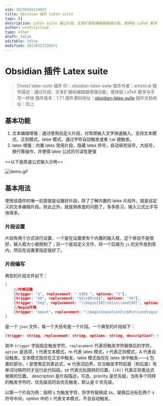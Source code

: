 ```yaml
---
uid: 20230503114425
title: Obsidian 插件 Latex suite
tags: []
description: Latex suite 通过片段、文本扩展和编辑器增强功能，使排版 LaTeX 数学与手写一样快
author: windilycloud
type: other
draft: false
editable: false
modified: 20230517230151
---
```


# Obsidian 插件 Latex suite

> [!note] latex-suite
> 插件 ID：obsidian-latex-suite
> 插件作者：artisticat
> 插件描述：通过片段、文本扩展和编辑器增强功能，使排版 LaTeX 数学与手写一样快
> 插件版本：1.7.1
> 插件源码地址：[obsidian-latex-suite](https://github.com/artisticat1/obsidian-latex-suite)
> 插件文档地址：同上

## 基本功能

1. 文本编辑增强：通过使用自定义片段，对常用输入文字快速输入。支持文本模式，正则模式，latex 模式，通过字符自动触发或者 `tab` 键触发。
2. latex 增强：内置 latex 常用片段，隐藏 latex 符号，自动填充括号，大括号，换行等操作，并使得 latex 公式的可读性更强

==以下是原速公式输入示例==

![demo.gif](https://cdn.pkmer.cn/images/demo.gif!pkmer)

## 基本用法

使用该插件的唯一前提就是设置好片段，除了了解内置的 latex 片段外，就是自定义的文本编辑片段。除此之外，就是熟练度的问题了，多多练习，输入公式比手写快得多。

### 片段设置

片段有两个方式进行设置，一个是在设置里有个内置的输入框，这个体验不是很好，输入框大小被限制了；另一个是自定义文件，将一个后缀为 `js` 的文件放到库内，然后在设置里指定就好了。

### 片段编写

典型的片段文件如下：

```json
[
	//环境设置
	{trigger: "$", replacement: " $$0$ ", options: "t"},
	{trigger: "$$", replacement: "$$\n$0\n$$", options: "tA"},
	{trigger: "beg", replacement: "\\begin{$0}\n$1\n\\end{$0}", options: "mA"},
	//begin环境
    {trigger: "equat", replacement: "\\begin{equation}\n$0\n\\end{equation}", options: "mA"},
]
```

是一个 `json` 文件，每一个大括号是一个片段。一个典型的片段如下：

```json
{trigger: string, replacement: string, options: string, description?: string, priority?: number}
```

其中 `trigger` 字段指定触发字符，`replacement` 代表将触发字符替换后的字符，`option` 是选项，t 代表文本模式，m 代表 latex 模式，r 代表正则模式，A 代表自动触发。文本模式指仅在正文中触发，latex 模式指仅在 latex 块中触发——`$` 包裹的部分，r 是使用正则表达式，w 代表词边界，仅当触发字符前面（和后面）有单词分隔符时才运行此代码段。`$0` 代表光标跳转的位置，`[[0]]` 代表正则表达式替换的位置。 description 是片段描述，可选，priority 是优先级，当有多个同样的触发字符时，优先级高的会优先触发，默认是 0 优先级。

以第一个片段为例：指明 `$` 为触发字符，将字符替换成 `$$`，替换后光标在两个 `$` 符号中间，option 中的 `t` 代表文本模式，不会自动触发。
